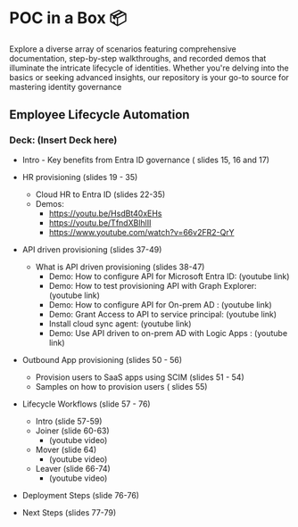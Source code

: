 # POC in a Box 📦
Explore a diverse array of scenarios featuring comprehensive documentation, step-by-step walkthroughs, and recorded demos that illuminate the intricate lifecycle of identities. Whether you're delving into the basics or seeking advanced insights, our repository is your go-to source for mastering identity governance

## Employee Lifecycle Automation 
### Deck: (Insert Deck here) 

-  Intro - Key benefits from Entra ID governance ( slides 15, 16 and 17)
-   HR provisioning (slides 19 - 35)
    -   Cloud HR to Entra ID (slides 22-35)
    -   Demos:
        - https://youtu.be/HsdBt40xEHs
        - https://youtu.be/TfndXBlhlII
        - https://www.youtube.com/watch?v=66v2FR2-QrY

- API driven provisioning (slides 37-49) 
  - What is API driven provisioning (slides 38-47) 
    - Demo: How to configure API for Microsoft Entra ID: (youtube link)
    - Demo: How to test provisioning API with Graph Explorer: (youtube link)
    - Demo: How to configure API for On-prem AD :  (youtube link)
    - Demo: Grant Access to API to service principal: (youtube link)
    - Install cloud sync agent: (youtube link)
    - Demo: Use API driven to on-prem AD with Logic Apps :  (youtube link)

- Outbound App provisioning (slides 50 - 56) 
  - Provision users to SaaS apps using SCIM (slides 51 - 54) 
  - Samples on how to provision users ( slides 55) 

- Lifecycle Workflows (slide 57 - 76) 
  - Intro (slide 57-59) 
  - Joiner (slide 60-63) 
    - (youtube video) 
  - Mover (slide 64) 
    - (youtube video) 
  - Leaver (slide 66-74) 
    - (youtube video)
- Deployment Steps (slide 76-76) 
- Next Steps (slides 77-79) 

  
